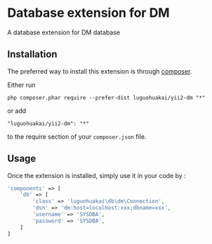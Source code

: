 Database extension for DM
=========================
A database extension for DM database

Installation
------------

The preferred way to install this extension is through [composer](http://getcomposer.org/download/).

Either run

```
php composer.phar require --prefer-dist luguohuakai/yii2-dm "*"
```

or add

```
"luguohuakai/yii2-dm": "*"
```

to the require section of your `composer.json` file.


Usage
-----

Once the extension is installed, simply use it in your code by  :

```php
'components' => [
    'db' => [
        'class' => 'luguohuakai\db\dm\Connection',
        'dsn' => 'dm:host=localhost:xxx;dbname=xxx',
        'username' => 'SYSDBA',
        'password' => 'SYSDBA',
    ]
]
```